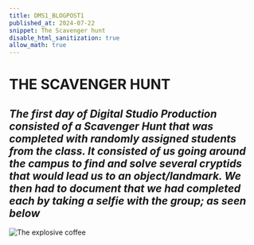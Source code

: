 ```yaml
---
title: DMS1_BLOGPOST1
published_at: 2024-07-22
snippet: The Scavenger hunt
disable_html_sanitization: true
allow_math: true 
---
```


# **THE SCAVENGER HUNT**
## *The first day of Digital Studio Production consisted of a Scavenger Hunt that was completed with randomly assigned students from the class. It consisted of us going around the campus to find and solve several cryptids that would lead us to an object/landmark. We then had to document that we had completed each by taking a selfie with the group; as seen below*
![**The explosive coffee**](IMG20240722101733.png)